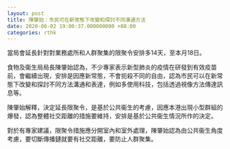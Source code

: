 ```yaml
---
layout: post
title: 陳肇始：市民可在新常態下改變和探討不同溝通方法
date: 2020-06-02 19:00:37.000000000 +08:00
categories: rthk
---
```


當局會延長針對對業務處所和人群聚集的限聚令安排多14天，至本月18日。

食物及衞生局局長陳肇始認為，不少專家表示新型肺炎的疫情在研發到有效疫苗前，會繼續出現，安排是因應新常態，不會扼殺不同的自由，認為市民可以在新常態下改變和探討不同方法溝通和表達，例如多使用科技，包括透過視像方法傳達訊息等。

陳肇始解釋，決定延長限聚令，是基於公共衞生的考慮，因應本港出現小型群組的爆發，認為整體社交距離的措施要維持，安排是基於公共衞生情況所作的決定。

對於有專家建議，限聚令措施應分開室內和室外處理，陳肇始認為由公共衞生角度考慮，要切斷傳播鏈就要有社交距離，要防止人群聚集。
